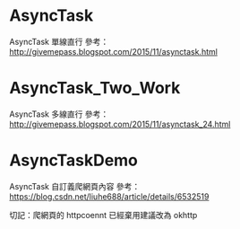 # AsyncTask
AsyncTask 單線直行
參考：http://givemepass.blogspot.com/2015/11/asynctask.html

# AsyncTask_Two_Work
AsyncTask 多線直行
參考：http://givemepass.blogspot.com/2015/11/asynctask_24.html

# AsyncTaskDemo
AsyncTask 自訂義爬網頁內容
參考：https://blog.csdn.net/liuhe688/article/details/6532519

切記：爬網頁的 httpcoennt 已經棄用建議改為 okhttp
